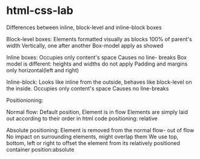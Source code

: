 # html-css-lab

Differences between inline, block-level and inline-block boxes

Block-level boxes:
Elements formatted visually as blocks
100% of parent's width
Vertically, one after another
Box-model apply as showed

Inline boxes:
Occupies only content's space
Causes no line- breaks
Box model is different: heights and widths do not apply
Padding and margins only horizontal(left and right)

Inline-block:
Looks like inline from the outside, behaves like block-level on the inside.
Occupies only content's space
Causes no line-breaks

Positionioning:

Normal flow:
Default position,
Element is in flow
Elements are simply laid out according to their order in html code
positioning: relative

Absolute positioning:
Element is removed from the normal flow- out of flow
No impact on surrounding elements, might overlap them
We use top, bottom, left or right to offset the element from its relatively positioned container
position:absolute
